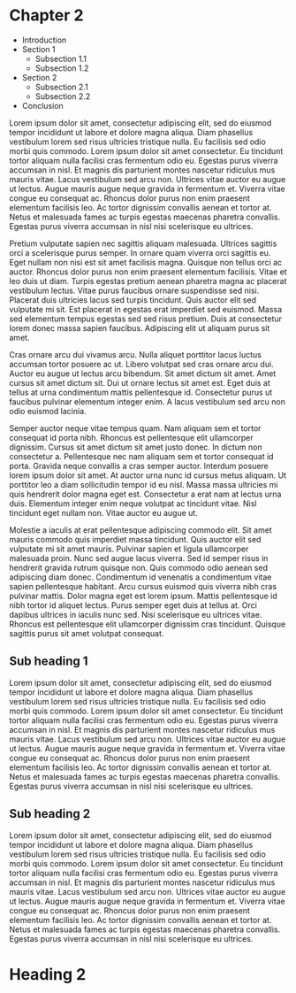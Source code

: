 # Chapter 2

- Introduction
- Section 1
  - Subsection 1.1
  - Subsection 1.2
- Section 2
  - Subsection 2.1
  - Subsection 2.2
- Conclusion



Lorem ipsum dolor sit amet, consectetur adipiscing elit, sed do eiusmod tempor incididunt ut labore et dolore magna aliqua. Diam phasellus vestibulum lorem sed risus ultricies tristique nulla. Eu facilisis sed odio morbi quis commodo. Lorem ipsum dolor sit amet consectetur. Eu tincidunt tortor aliquam nulla facilisi cras fermentum odio eu. Egestas purus viverra accumsan in nisl. Et magnis dis parturient montes nascetur ridiculus mus mauris vitae. Lacus vestibulum sed arcu non. Ultrices vitae auctor eu augue ut lectus. Augue mauris augue neque gravida in fermentum et. Viverra vitae congue eu consequat ac. Rhoncus dolor purus non enim praesent elementum facilisis leo. Ac tortor dignissim convallis aenean et tortor at. Netus et malesuada fames ac turpis egestas maecenas pharetra convallis. Egestas purus viverra accumsan in nisl nisi scelerisque eu ultrices.

Pretium vulputate sapien nec sagittis aliquam malesuada. Ultrices sagittis orci a scelerisque purus semper. In ornare quam viverra orci sagittis eu. Eget nullam non nisi est sit amet facilisis magna. Quisque non tellus orci ac auctor. Rhoncus dolor purus non enim praesent elementum facilisis. Vitae et leo duis ut diam. Turpis egestas pretium aenean pharetra magna ac placerat vestibulum lectus. Vitae purus faucibus ornare suspendisse sed nisi. Placerat duis ultricies lacus sed turpis tincidunt. Quis auctor elit sed vulputate mi sit. Est placerat in egestas erat imperdiet sed euismod. Massa sed elementum tempus egestas sed sed risus pretium. Duis at consectetur lorem donec massa sapien faucibus. Adipiscing elit ut aliquam purus sit amet.

Cras ornare arcu dui vivamus arcu. Nulla aliquet porttitor lacus luctus accumsan tortor posuere ac ut. Libero volutpat sed cras ornare arcu dui. Auctor eu augue ut lectus arcu bibendum. Sit amet dictum sit amet. Amet cursus sit amet dictum sit. Dui ut ornare lectus sit amet est. Eget duis at tellus at urna condimentum mattis pellentesque id. Consectetur purus ut faucibus pulvinar elementum integer enim. A lacus vestibulum sed arcu non odio euismod lacinia.

Semper auctor neque vitae tempus quam. Nam aliquam sem et tortor consequat id porta nibh. Rhoncus est pellentesque elit ullamcorper dignissim. Cursus sit amet dictum sit amet justo donec. In dictum non consectetur a. Pellentesque nec nam aliquam sem et tortor consequat id porta. Gravida neque convallis a cras semper auctor. Interdum posuere lorem ipsum dolor sit amet. At auctor urna nunc id cursus metus aliquam. Ut porttitor leo a diam sollicitudin tempor id eu nisl. Massa massa ultricies mi quis hendrerit dolor magna eget est. Consectetur a erat nam at lectus urna duis. Elementum integer enim neque volutpat ac tincidunt vitae. Nisl tincidunt eget nullam non. Vitae auctor eu augue ut.

Molestie a iaculis at erat pellentesque adipiscing commodo elit. Sit amet mauris commodo quis imperdiet massa tincidunt. Quis auctor elit sed vulputate mi sit amet mauris. Pulvinar sapien et ligula ullamcorper malesuada proin. Nunc sed augue lacus viverra. Sed id semper risus in hendrerit gravida rutrum quisque non. Quis commodo odio aenean sed adipiscing diam donec. Condimentum id venenatis a condimentum vitae sapien pellentesque habitant. Arcu cursus euismod quis viverra nibh cras pulvinar mattis. Dolor magna eget est lorem ipsum. Mattis pellentesque id nibh tortor id aliquet lectus. Purus semper eget duis at tellus at. Orci dapibus ultrices in iaculis nunc sed. Nisi scelerisque eu ultrices vitae. Rhoncus est pellentesque elit ullamcorper dignissim cras tincidunt. Quisque sagittis purus sit amet volutpat consequat.

## Sub heading 1

Lorem ipsum dolor sit amet, consectetur adipiscing elit, sed do eiusmod tempor incididunt ut labore et dolore magna aliqua. Diam phasellus vestibulum lorem sed risus ultricies tristique nulla. Eu facilisis sed odio morbi quis commodo. Lorem ipsum dolor sit amet consectetur. Eu tincidunt tortor aliquam nulla facilisi cras fermentum odio eu. Egestas purus viverra accumsan in nisl. Et magnis dis parturient montes nascetur ridiculus mus mauris vitae. Lacus vestibulum sed arcu non. Ultrices vitae auctor eu augue ut lectus. Augue mauris augue neque gravida in fermentum et. Viverra vitae congue eu consequat ac. Rhoncus dolor purus non enim praesent elementum facilisis leo. Ac tortor dignissim convallis aenean et tortor at. Netus et malesuada fames ac turpis egestas maecenas pharetra convallis. Egestas purus viverra accumsan in nisl nisi scelerisque eu ultrices.

## Sub heading 2

Lorem ipsum dolor sit amet, consectetur adipiscing elit, sed do eiusmod tempor incididunt ut labore et dolore magna aliqua. Diam phasellus vestibulum lorem sed risus ultricies tristique nulla. Eu facilisis sed odio morbi quis commodo. Lorem ipsum dolor sit amet consectetur. Eu tincidunt tortor aliquam nulla facilisi cras fermentum odio eu. Egestas purus viverra accumsan in nisl. Et magnis dis parturient montes nascetur ridiculus mus mauris vitae. Lacus vestibulum sed arcu non. Ultrices vitae auctor eu augue ut lectus. Augue mauris augue neque gravida in fermentum et. Viverra vitae congue eu consequat ac. Rhoncus dolor purus non enim praesent elementum facilisis leo. Ac tortor dignissim convallis aenean et tortor at. Netus et malesuada fames ac turpis egestas maecenas pharetra convallis. Egestas purus viverra accumsan in nisl nisi scelerisque eu ultrices.

# Heading 2
